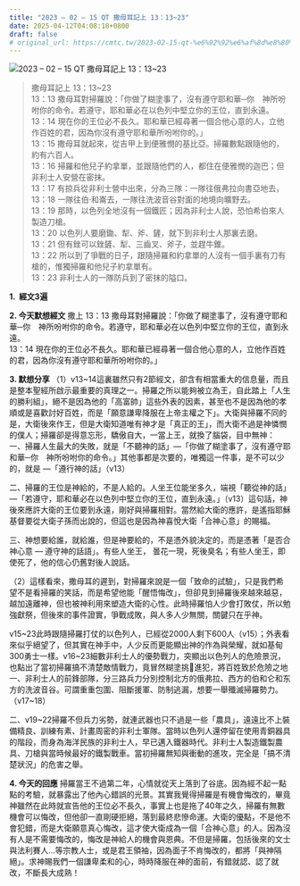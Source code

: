 ```yaml
---
title: "2023 – 02 – 15 QT 撒母耳記上 13：13~23"
date: 2025-04-12T04:08:18+0800
draft: false
# original_url: https://cmtc.tw/2023-02-15-qt-%e6%92%92%e6%af%8d%e8%80%b3%e8%a8%98%e4%b8%8a-13%ef%bc%9a1323
---
```


![2023 – 02 – 15 QT 撒母耳記上 13：13\~23](/images/qt.jpg  "2023 – 02 – 15 QT 撒母耳記上 13：13\~23")

> 撒母耳記上 13：13\~23  
> 13：13 撒母耳對掃羅說：「你做了糊塗事了，沒有遵守耶和華─你　神所吩咐你的命令。若遵守，耶和華必在以色列中堅立你的王位，直到永遠。  
> 13：14 現在你的王位必不長久。耶和華已經尋著一個合他心意的人，立他作百姓的君，因為你沒有遵守耶和華所吩咐你的。」  
> 13：15 撒母耳就起來，從吉甲上到便雅憫的基比亞。掃羅數點跟隨他的，約有六百人。  
> 13：16 掃羅和他兒子約拿單，並跟隨他們的人，都住在便雅憫的迦巴；但非利士人安營在密抹。  
> 13：17 有掠兵從非利士營中出來，分為三隊：一隊往俄弗拉向書亞地去，  
> 13：18 一隊往伯‧和崙去，一隊往洗波音谷對面的地境向曠野去。  
> 13：19 那時，以色列全地沒有一個鐵匠；因為非利士人說，恐怕希伯來人製造刀槍。  
> 13：20 以色列人要磨鋤、犁、斧、鏟，就下到非利士人那裏去磨。  
> 13：21 但有銼可以銼鏟、犁、三齒叉、斧子，並趕牛錐。  
> 13：22 所以到了爭戰的日子，跟隨掃羅和約拿單的人沒有一個手裏有刀有槍的，惟獨掃羅和他兒子約拿單有。  
> 13：23 非利士人的一隊防兵到了密抹的隘口。

**1.  經文3遍**

**2. 今天默想經文**
撒上 13：13 撒母耳對掃羅說：「你做了糊塗事了，沒有遵守耶和華─你　神所吩咐你的命令。若遵守，耶和華必在以色列中堅立你的王位，直到永遠。  
13：14 現在你的王位必不長久。耶和華已經尋著一個合他心意的人，立他作百姓的君，因為你沒有遵守耶和華所吩咐你的。」

**3. 默想分享**
（1）v13\~14這裏雖然只有2節經文，卻含有相當重大的信息量，而且是整本聖經所啟示最重要的真理之一。掃羅之所以能夠被立為王，自此踏上「人生的勝利組」，絕不是因為他的「高富帥」這些外表的因素，甚至也不是因為他的孝順或是喜歡討好百姓，而是「願意謙卑降服在上帝主權之下」。大衛與掃羅不同的是，大衛後來作王，但是大衛知道唯有神才是「真正的王」，而大衛不過是神憐憫的僕人；掃羅卻是得意忘形，驕傲自大，一當上王，就換了腦袋，目中無神：  
一、掃羅人生最大的失敗，就是「不聽神的話」—「你做了糊塗事了，沒有遵守耶和華─你　神所吩咐你的命令。」其他事都是次要的，唯獨這一件事，是不可以少的，就是 —「遵行神的話」（v13）

二、掃羅的王位是神給的，不是人給的。人坐王位能坐多久，端視「聽從神的話」 —「若遵守，耶和華必在以色列中堅立你的王位，直到永遠。」（v13）這句話，神後來應許大衛的王位要到永遠，剛好與掃羅相對。當然給大衛的應許，是遙指耶穌基督要從大衛子孫而出說的，但這也是因為神喜悅大衛「合神心意」的賜福。

三、神想要給誰，就給誰，但是神要給的，不是憑外貌決定的，而是憑著「是否合神心意 — 遵守神的話語」。有些人坐王， 曇花一現，死後臭名；有些人坐王，即使死了，他的信心仍舊對後人說話。

（2）這樣看來，撒母耳的遲到，對掃羅來說是一個「致命的試驗」，只是我們希望不是看掃羅的笑話，而是希望他能「醒悟悔改」，但卻見到掃羅後來越來越惡，越加遠離神，但也被神利用來塑造大衛的心性。此時掃羅怕人少會打敗仗，所以勉強獻祭，但後來的事件證實，爭戰成敗，與人多人少無關，關鍵只在乎神。

v15\~23此時跟隨掃羅打仗的以色列人，已經從2000人剩下600人（v15）；外表看來似乎絕望了，但其實在神手中，人少反而更能顯出神的作為與榮耀，就如基甸300勇士一樣。v16\~23細數非利士人的優勢戰力，突顯出以色列人的危險景況，也點出了當初掃羅搞不清楚敵情戰力，竟冒然糊塗挑𦦟進犯，將百姓致於危險之地  
一、非利士人的前鋒部隊，分三路兵力分別控制北方的俄弗拉、西方的伯和仑和东方的洗波音谷。可謂重重包圍、阻斷援軍、防制逃漏，想要一舉殲滅掃羅勢力。（v17\~18）

二、v19\~22掃羅不但兵力劣勢，就連武器也只不過是一些「農具」，遠遠比不上裝備精良、訓練有素、計畫周密的非利士軍隊。當時以色列人還停留在使用青銅器具的階段，而身為海洋民族的非利士人，早已邁入鐵器時代。非利士人製造鐵製農具、刀槍與當時候最好的鐵製戰車。當初掃羅無知與衝動的進攻，完全是「搞不清楚狀況」的危害之舉。

**4. 今天的回應**
掃羅當王不過第二年，心情就從天上落到了谷底。因為經不起一點點的考驗，就暴露出了他內心錯誤的光景。其實我覺得掃羅是有機會悔改的，畢竟神雖然在此時就宣告他的王位必不長久，事實上也是拖了40年之久，掃羅有無數機會可以悔改，但他卻一直剛硬拒絕，落到最終悲慘命運。大衛的優點，不是他不會犯錯，而是大衛願意真心悔改，這才使大衛成為一個「合神心意」的人。因為沒有人是不需要悔改的，悔改是神給人的機會與恩典。不但是掃羅，包括後來的文士與法利賽人…等宗教人士，或是君王領袖，因為面子不肯悔改的，都將「與神隔絕」。求神賜我們一個謙卑柔和的心，時時降服在神的面前，有錯就認、認了就改，不斷長大成熟！

